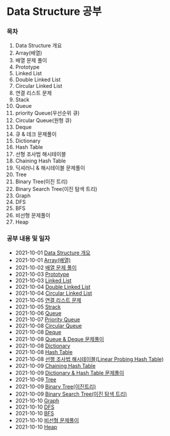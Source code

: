 # Data Structure 공부 

### 목차

1. Data Structure 개요 
2. Array(배열)
3. 배열 문제 풀이
4. Prototype
5. Linked List
6. Double Linked List
7. Circular Linked List
8. 연결 리스트 문제
9. Stack
10. Queue
11. priority Queue(우선순위 큐)
12. Circular Queue(원형 큐)
13. Deque
14. 큐 & 데크 문제풀이
15. Dictionary
16. Hash Table
17. 선형 조사법 해시테이블
18. Chaining Hash Table
19. 딕셔러니 & 해시테이블 문제풀이
20. Tree
21. Binary Tree(이진 트리)
22. Binary Search Tree(이진 탐색 트리)
23. Graph
24. DFS
25. BFS
26. 비선형 문제풀이
27. Heap

### 공부 내용 및 일자 

- 2021-10-01 [Data Structure 개요](./overview/README.md)
- 2021-10-01 [Array(배열)](./array/README.md)
- 2021-10-02 [배열 문제 풀이](./arrayQuestion/README.md)
- 2021-10-03 [Prototype](./prototype/README.md)
- 2021-10-03 [Linked List](./linkedlist/README.md)
- 2021-10-04 [Double Linked List](./doubleLinkedList/README.md)
- 2021-10-04 [Circular Linked List](./circularLinkedList/README.md)
- 2021-10-05 [연결 리스트 문제](./linkedListQuestion/README.md)
- 2021-10-05 [Strack](./stack/README.md)
- 2021-10-06 [Queue](./queue/README.md)
- 2021-10-07 [Priority Queue](./priorityQueue/README.md)
- 2021-10-08 [Circular Queue](./circularQueue/README.md)
- 2021-10-08 [Deque](./deque/README.md)
- 2021-10-08 [Queue & Deque 문제풀이](./queueDequeQuestion/README.md)
- 2021-10-08 [Dictionary](./dictionary/README.md)
- 2021-10-08 [Hash Table](./hashTable/README.md)
- 2021-10-08 [선행 조사법 해시테이블(Linear Probing Hash Table)](./linearprobingHashTable/README.md)
- 2021-10-09 [Chaining Hash Table](./chainingHashTable/README.md)
- 2021-10-09 [Dictionary & Hash Table 문제풀이](./dictionaryHashTableQueue/README.md)
- 2021-10-09 [Tree](./tree/README.md)
- 2021-10-09 [Binary Tree(이진트리)](./binaryTree/README.md)
- 2021-10-09 [Binary Search Tree(이진 탐색 트리)](./binarySearchTree/README.md)
- 2021-10-10 [Graph](./graph/README.md)
- 2021-10-10 [DFS](./dfs/README.md)
- 2021-10-10 [BFS](./bfs/README.md)
- 2021-10-10 [비선형 문제풀이](./nonLinear/README.md)
- 2021-10-10 [Heap](./heap/README.md)

